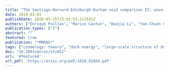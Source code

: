 ```yaml
---
title: "The Santiago-Harvard-Edinburgh-Durham void comparison II: unveiling the Vainshtein screening using weak lensing"
date: 2019-03-01
publishDate: 2020-05-25T15:01:53.213541Z
authors: ["Enrique Paillas", "Marius Cautun", "Baojiu Li", "Yan-Chuan Cai", "Nelson Padilla", "Joaquı́n Armijo", "Sownak Bose"]
publication_types: ["2"]
abstract: ""
featured: true
publication: "*MNRAS*"
tags: ["cosmology: theory", "dark energy", "large-scale structure of Universe", "Astrophysics - Cosmology and Nongalactic Astrophysics"]
doi: "10.1093/mnras/stz022"
url: '#featured'
url_pdf: 'https://arxiv.org/pdf/1810.02864.pdf'
---
```


